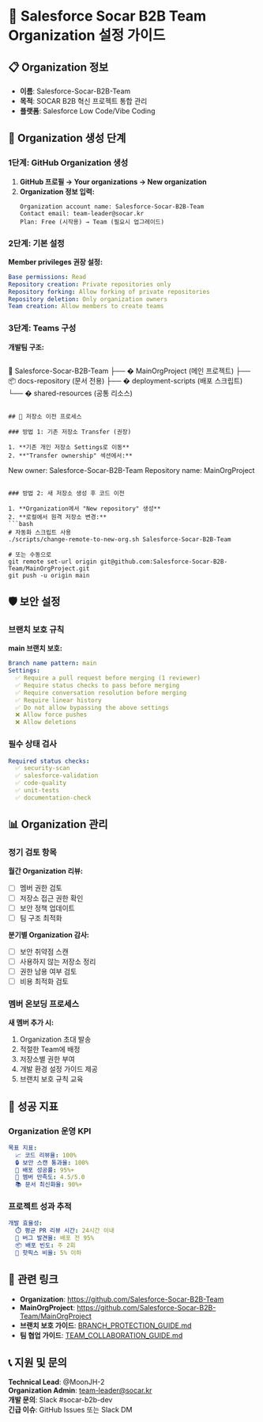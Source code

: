 # 🏢 Salesforce Socar B2B Team Organization 설정 가이드

## 📋 Organization 정보
- **이름**: Salesforce-Socar-B2B-Team
- **목적**: SOCAR B2B 혁신 프로젝트 통합 관리
- **플랫폼**: Salesforce Low Code/Vibe Coding

## 🚀 Organization 생성 단계

### 1단계: GitHub Organization 생성

1. **GitHub 프로필 → Your organizations → New organization**
2. **Organization 정보 입력:**
   ```
   Organization account name: Salesforce-Socar-B2B-Team
   Contact email: team-leader@socar.kr
   Plan: Free (시작용) → Team (필요시 업그레이드)
   ```

### 2단계: 기본 설정

**Member privileges 권장 설정:**
```yaml
Base permissions: Read
Repository creation: Private repositories only
Repository forking: Allow forking of private repositories
Repository deletion: Only organization owners
Team creation: Allow members to create teams
```

### 3단계: Teams 구성

**개발팀 구조:**
```
```
🏢 Salesforce-Socar-B2B-Team
├── � MainOrgProject (메인 프로젝트)
├── 📦 docs-repository (문서 전용)
├── � deployment-scripts (배포 스크립트)
└── � shared-resources (공통 리소스)
```

## 🔧 저장소 이전 프로세스

### 방법 1: 기존 저장소 Transfer (권장)

1. **기존 개인 저장소 Settings로 이동**
2. **"Transfer ownership" 섹션에서:**
   ```
   New owner: Salesforce-Socar-B2B-Team
   Repository name: MainOrgProject
   ```

### 방법 2: 새 저장소 생성 후 코드 이전

1. **Organization에서 "New repository" 생성**
2. **로컬에서 원격 저장소 변경:**
   ```bash
   # 자동화 스크립트 사용
   ./scripts/change-remote-to-new-org.sh Salesforce-Socar-B2B-Team
   
   # 또는 수동으로
   git remote set-url origin git@github.com:Salesforce-Socar-B2B-Team/MainOrgProject.git
   git push -u origin main
   ```

## 🛡️ 보안 설정

### 브랜치 보호 규칙

**main 브랜치 보호:**
```yaml
Branch name pattern: main
Settings:
  ✅ Require a pull request before merging (1 reviewer)
  ✅ Require status checks to pass before merging
  ✅ Require conversation resolution before merging
  ✅ Require linear history
  ✅ Do not allow bypassing the above settings
  ❌ Allow force pushes
  ❌ Allow deletions
```

### 필수 상태 검사

```yaml
Required status checks:
  ✅ security-scan
  ✅ salesforce-validation
  ✅ code-quality
  ✅ unit-tests
  ✅ documentation-check
```

## 📊 Organization 관리

### 정기 검토 항목

**월간 Organization 리뷰:**
- [ ] 멤버 권한 검토
- [ ] 저장소 접근 권한 확인
- [ ] 보안 정책 업데이트
- [ ] 팀 구조 최적화

**분기별 Organization 감사:**
- [ ] 보안 취약점 스캔
- [ ] 사용하지 않는 저장소 정리
- [ ] 권한 남용 여부 검토
- [ ] 비용 최적화 검토

### 멤버 온보딩 프로세스

**새 멤버 추가 시:**
1. Organization 초대 발송
2. 적절한 Team에 배정
3. 저장소별 권한 부여
4. 개발 환경 설정 가이드 제공
5. 브랜치 보호 규칙 교육

## 🎯 성공 지표

### Organization 운영 KPI

```yaml
목표 지표:
  📈 코드 리뷰율: 100%
  🔒 보안 스캔 통과율: 100%
  🚀 배포 성공률: 95%+
  👥 멤버 만족도: 4.5/5.0
  📚 문서 최신화율: 90%+
```

### 프로젝트 성과 추적

```yaml
개발 효율성:
  ⏱️ 평균 PR 리뷰 시간: 24시간 이내
  🐛 버그 발견율: 배포 전 95%
  📦 배포 빈도: 주 2회
  🔄 핫픽스 비율: 5% 이하
```

## 🔗 관련 링크

- **Organization**: https://github.com/Salesforce-Socar-B2B-Team
- **MainOrgProject**: https://github.com/Salesforce-Socar-B2B-Team/MainOrgProject
- **브랜치 보호 가이드**: [BRANCH_PROTECTION_GUIDE.md](./BRANCH_PROTECTION_GUIDE.md)
- **팀 협업 가이드**: [TEAM_COLLABORATION_GUIDE.md](../TEAM_COLLABORATION_GUIDE.md)

## 📞 지원 및 문의

**Technical Lead**: @MoonJH-2  
**Organization Admin**: team-leader@socar.kr  
**개발 문의**: Slack #socar-b2b-dev  
**긴급 이슈**: GitHub Issues 또는 Slack DM
